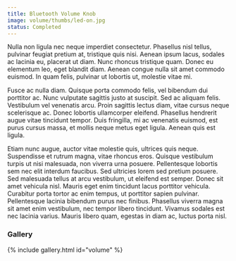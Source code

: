 ```yaml
---
title: Bluetooth Volume Knob
image: volume/thumbs/led-on.jpg
status: Completed
---
```


Nulla non ligula nec neque imperdiet consectetur. Phasellus nisl tellus, pulvinar feugiat pretium at, tristique quis nisi. Aenean ipsum lacus, sodales ac lacinia eu, placerat ut diam. Nunc rhoncus tristique quam. Donec eu elementum leo, eget blandit diam. Aenean congue nulla sit amet commodo euismod. In quam felis, pulvinar ut lobortis ut, molestie vitae mi.<!-- more -->

Fusce ac nulla diam. Quisque porta commodo felis, vel bibendum dui porttitor ac. Nunc vulputate sagittis justo at suscipit. Sed ac aliquam felis. Vestibulum vel venenatis arcu. Proin sagittis lectus diam, vitae cursus neque scelerisque ac. Donec lobortis ullamcorper eleifend. Phasellus hendrerit augue vitae tincidunt tempor. Duis fringilla, mi ac venenatis euismod, est purus cursus massa, et mollis neque metus eget ligula. Aenean quis est ligula.

Etiam nunc augue, auctor vitae molestie quis, ultrices quis neque. Suspendisse et rutrum magna, vitae rhoncus eros. Quisque vestibulum turpis ut nisi malesuada, non viverra urna posuere. Pellentesque lobortis sem nec elit interdum faucibus. Sed ultricies lorem sed pretium posuere. Sed malesuada tellus at arcu vestibulum, ut eleifend est semper. Donec sit amet vehicula nisl. Mauris eget enim tincidunt lacus porttitor vehicula. Curabitur porta tortor ac enim tempus, ut porttitor sapien pulvinar. Pellentesque lacinia bibendum purus nec finibus. Phasellus viverra magna sit amet enim vestibulum, nec tempor libero tincidunt. Vivamus sodales est nec lacinia varius. Mauris libero quam, egestas in diam ac, luctus porta nisl.

### Gallery ###
{% include gallery.html id="volume" %}